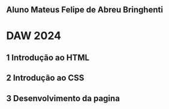 ﻿## Aluno Mateus Felipe de Abreu Bringhenti
# DAW 2024
## 1 Introdução ao HTML
## 2 Introdução ao CSS
## 3 Desenvolvimento da pagina